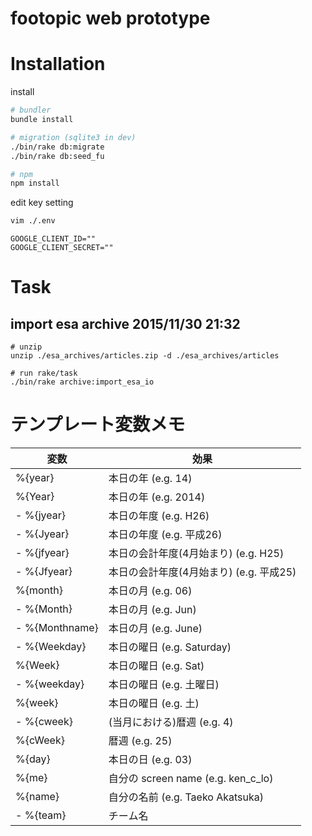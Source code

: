 footopic web prototype
===

# Installation

install

```sh
# bundler
bundle install

# migration (sqlite3 in dev)
./bin/rake db:migrate
./bin/rake db:seed_fu

# npm
npm install

```

edit key setting

```sh
vim ./.env

```

```sh:.env
GOOGLE_CLIENT_ID=""
GOOGLE_CLIENT_SECRET=""
```

# Task

## import esa archive 2015/11/30 21:32

```
# unzip
unzip ./esa_archives/articles.zip -d ./esa_archives/articles

# run rake/task
./bin/rake archive:import_esa_io
```


# テンプレート変数メモ

| 変数                    | 効果                                    |
|-------------------------|-----------------------------------------|
| %{year}                 | 本日の年 (e.g. 14)                      |
| %{Year}                 | 本日の年 (e.g. 2014)                    |
| - %{jyear}              | 本日の年度 (e.g. H26)                   |
| - %{Jyear}              | 本日の年度 (e.g. 平成26)                |
| - %{jfyear}             | 本日の会計年度(4月始まり) (e.g. H25)    |
| - %{Jfyear}             | 本日の会計年度(4月始まり) (e.g. 平成25) |
| %{month}                | 本日の月 (e.g. 06)                      |
| - %{Month}              | 本日の月 (e.g. Jun)                     |
| - %{Monthname}          | 本日の月 (e.g. June)                    |
| - %{Weekday}            | 本日の曜日 (e.g. Saturday)              |
| %{Week}                 | 本日の曜日 (e.g. Sat)                   |
| - %{weekday}            | 本日の曜日 (e.g. 土曜日)                |
| %{week}                 | 本日の曜日 (e.g. 土)                    |
| - %{cweek}              | (当月における)暦週 (e.g. 4)             |
| %{cWeek}                | 暦週 (e.g. 25)                          |
| %{day}                  | 本日の日 (e.g. 03)                      |
| %{me}                   | 自分の screen name (e.g. ken_c_lo)      |
| %{name}                 | 自分の名前 (e.g. Taeko Akatsuka)        |
| - %{team}               | チーム名                                |
